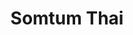---
title: Somtum Thai
description: Original Thai style spicy papaya salad.
image: /images/food/somtum/somtum_thai.jpeg
---